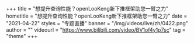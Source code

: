 +++
    title = "想提升查询性能？openLooKeng新下推框架助您一臂之力"
    hometitle = "想提升查询性能？openLooKeng新下推框架助您一臂之力"
    date = "2021-04-22"
    styles = "专题直播"
    banner = "/img/videos/live/zh/0422.png"
    author = ""
    videourl = "https://www.bilibili.com/video/BV1of4y1p7sc" 
    tag = "theme"
+++